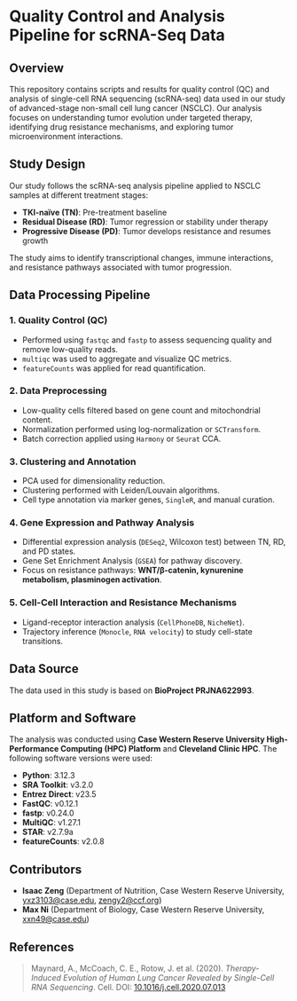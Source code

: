 # Quality Control and Analysis Pipeline for scRNA-Seq Data

## Overview
This repository contains scripts and results for quality control (QC) and analysis of single-cell RNA sequencing (scRNA-seq) data used in our study of advanced-stage non-small cell lung cancer (NSCLC). Our analysis focuses on understanding tumor evolution under targeted therapy, identifying drug resistance mechanisms, and exploring tumor microenvironment interactions.

## Study Design
Our study follows the scRNA-seq analysis pipeline applied to NSCLC samples at different treatment stages:

- **TKI-naïve (TN)**: Pre-treatment baseline
- **Residual Disease (RD)**: Tumor regression or stability under therapy
- **Progressive Disease (PD)**: Tumor develops resistance and resumes growth

The study aims to identify transcriptional changes, immune interactions, and resistance pathways associated with tumor progression.

## Data Processing Pipeline
### 1. **Quality Control (QC)**
- Performed using `fastqc` and `fastp` to assess sequencing quality and remove low-quality reads.
- `multiqc` was used to aggregate and visualize QC metrics.
- `featureCounts` was applied for read quantification.

### 2. **Data Preprocessing**
- Low-quality cells filtered based on gene count and mitochondrial content.
- Normalization performed using log-normalization or `SCTransform`.
- Batch correction applied using `Harmony` or `Seurat` CCA.

### 3. **Clustering and Annotation**
- PCA used for dimensionality reduction.
- Clustering performed with Leiden/Louvain algorithms.
- Cell type annotation via marker genes, `SingleR`, and manual curation.

### 4. **Gene Expression and Pathway Analysis**
- Differential expression analysis (`DESeq2`, Wilcoxon test) between TN, RD, and PD states.
- Gene Set Enrichment Analysis (`GSEA`) for pathway discovery.
- Focus on resistance pathways: **WNT/β-catenin, kynurenine metabolism, plasminogen activation**.

### 5. **Cell-Cell Interaction and Resistance Mechanisms**
- Ligand-receptor interaction analysis (`CellPhoneDB`, `NicheNet`).
- Trajectory inference (`Monocle`, `RNA velocity`) to study cell-state transitions.

## Data Source
The data used in this study is based on **BioProject PRJNA622993**.

## Platform and Software
The analysis was conducted using **Case Western Reserve University High-Performance Computing (HPC) Platform** and **Cleveland Clinic HPC**. The following software versions were used:

- **Python**: 3.12.3
- **SRA Toolkit**: v3.2.0
- **Entrez Direct**: v23.5
- **FastQC**: v0.12.1
- **fastp**: v0.24.0
- **MultiQC**: v1.27.1
- **STAR**: v2.7.9a
- **featureCounts**: v2.0.8

## Contributors
- **Isaac Zeng** (Department of Nutrition, Case Western Reserve University, yxz3103@case.edu, zengy2@ccf.org)
- **Max Ni** (Department of Biology, Case Western Reserve University, xxn49@case.edu)

## References
> Maynard, A., McCoach, C. E., Rotow, J. et al. (2020). *Therapy-Induced Evolution of Human Lung Cancer Revealed by Single-Cell RNA Sequencing*. Cell. DOI: [10.1016/j.cell.2020.07.013](https://doi.org/10.1016/j.cell.2020.07.013)


